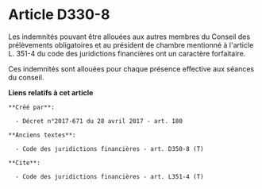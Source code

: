 # Article D330-8

Les indemnités pouvant être allouées aux autres membres du Conseil des prélèvements obligatoires et au président de chambre
mentionné à l'article L. 351-4 du code des juridictions financières ont un caractère forfaitaire.

Ces indemnités sont allouées pour chaque présence effective aux séances du conseil.

**Liens relatifs à cet article**

	**Créé par**:

	  - Décret n°2017-671 du 28 avril 2017 - art. 180

	**Anciens textes**:

	  - Code des juridictions financières - art. D350-8 (T)

	**Cite**:

	  - Code des juridictions financières - art. L351-4 (T)
